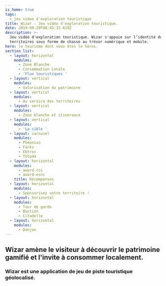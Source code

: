 ```yaml
---
is_home: true
tags:
  - jeu video d'exploration touristique
title: Wizar - Jeu vidéo d'exploration touristique.
date: 2019-09-29T08:45:33.619Z
description: >-
  Jeu vidéo d'exploration touristique. Wizar s'appuie sur l’identité des
  territoires sous forme de chasse au trésor numérique et mobile.
hero: le tourisme dont vous êtes le héros.
section_list:
  - layout: horizontal
    modules:
      - Zone Blanche
      - Consommation Locale
      - 'Flux touristiques '
  - layout: vertical
    modules:
      - Valorisation du patrimoine
  - layout: vertical
    modules:
      - Au service des territoires
  - layout: vertical
    modules:
      - Zone blanche et itinérance
  - layout: vertical
    modules:
      - 'La cible '
  - layout: carousel
    modules:
      - Pheonixo
      - Farkz
      - Ektros
      - Toto44
  - layout: horizontal
    modules:
      - award-cci
      - award-esnc
    title: Récompenses
  - layout: horizontal
    modules:
      - Sponsorisez votre territoire !
  - layout: horizontal
    modules:
      - Tour de garde
      - Bastion
      - Citadelle
  - layout: horizontal
    modules:
      - Donjon
---
```

## Wizar amène le visiteur à découvrir le patrimoine gamifié et l'invite à consommer localement. 

### Wizar est une application de jeu de piste touristique géolocalisé. 
